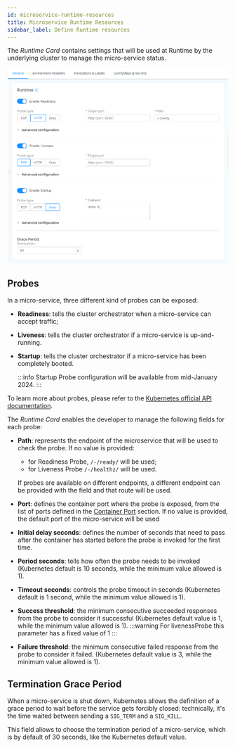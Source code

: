 ```yaml
---
id: microservice-runtime-resources
title: Microservice Runtime Resources
sidebar_label: Define Runtime resources
---
```


The _Runtime Card_ contains settings that will be used at Runtime by the underlying cluster to manage the micro-service status.

![runtime-section](img/Runtime-card.png)

## Probes

In a micro-service, three different kind of probes can be exposed:

* **Readiness**: tells the cluster orchestrator when a micro-service can accept traffic; 
* **Liveness**: tells the cluster orchestrator if a micro-service is up-and-running.
* **Startup**: tells the cluster orchestrator if a micro-service has been completely booted.

  :::info
  Startup Probe configuration will be available from mid-January 2024.
  :::

To learn more about probes, please refer to the [Kubernetes official API documentation](https://kubernetes.io/docs/tasks/configure-pod-container/configure-liveness-readiness-startup-probes/#configure-probes).


The _Runtime Card_ enables the developer to manage the following fields for each probe:

- **Path**: represents the endpoint of the microservice that will be used to check the probe. If no value is provided:
  - for Readiness Probe, `/-/ready/` will be used;
  - for Liveness Probe `/-/healthz/` will be used.

  If probes are available on different endpoints, a different endpoint can be provided with the field and that route will be used.  
- **Port**: defines the container port where the probe is exposed, from the list of ports defined in the [Container Port](/products/console/api-console/api-design/microservice-container-ports.md) section. If no value is provided, the default port of the micro-service will be used   
- **Initial delay seconds**: defines the number of seconds that need to pass after the container has started before the probe is invoked for the first time.
- **Period seconds**: tells how often the probe needs to be invoked (Kubernetes default is 10 seconds, while the minimum value allowed is 1).
- **Timeout seconds**: controls the probe timeout in seconds (Kubernetes default is 1 second, while the minimum value allowed is 1).
- **Success threshold**: the minimum consecutive succeeded responses from the probe to consider it successful (Kubernetes default value is 1, while the minimum value allowed is 1).
  :::warning
  For livenessProbe this parameter has a fixed value of 1
  :::
- **Failure threshold**: the minimum consecutive failed response from the probe to consider it failed. (Kubernetes default value is 3, while the minimum value allowed is 1).

## Termination Grace Period

When a micro-service is shut down, Kubernetes allows the definition of a grace period to wait before the service gets forcibly closed: technically, it's the time waited between sending a `SIG_TERM` and a `SIG_KILL`. 

This field allows to choose the termination period of a micro-service, which is by default of 30 seconds, like the Kubernetes default value.
